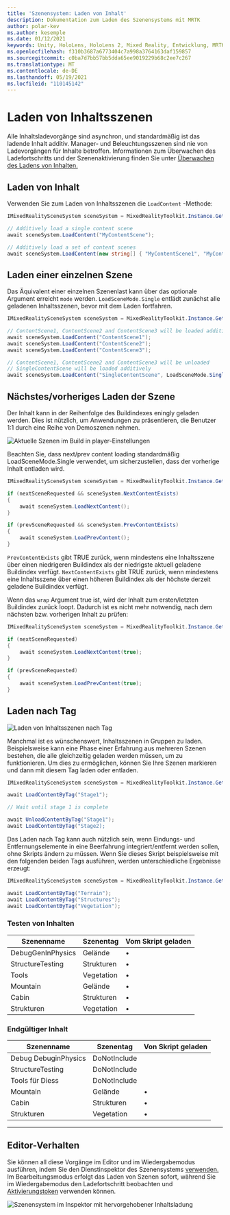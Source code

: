 ```yaml
---
title: 'Szenensystem: Laden von Inhalt'
description: Dokumentation zum Laden des Szenensystems mit MRTK
author: polar-kev
ms.author: kesemple
ms.date: 01/12/2021
keywords: Unity, HoloLens, HoloLens 2, Mixed Reality, Entwicklung, MRTK,
ms.openlocfilehash: f310b3687a6773404c7a998a3764163daf159857
ms.sourcegitcommit: c0ba7d7bb57bb5dda65ee9019229b68c2ee7c267
ms.translationtype: MT
ms.contentlocale: de-DE
ms.lasthandoff: 05/19/2021
ms.locfileid: "110145142"
---
```

# <a name="content-scene-loading"></a>Laden von Inhaltsszenen

Alle Inhaltsladevorgänge sind asynchron, und standardmäßig ist das ladende Inhalt additiv. Manager- und Beleuchtungsszenen sind nie von Ladevorgängen für Inhalte betroffen. Informationen zum Überwachen des Ladefortschritts und der Szenenaktivierung finden Sie unter [Überwachen des Ladens von Inhalten.](scene-system-load-progress.md)

## <a name="loading-content"></a>Laden von Inhalt

Verwenden Sie zum Laden von Inhaltsszenen die `LoadContent` -Methode:

```c#
IMixedRealitySceneSystem sceneSystem = MixedRealityToolkit.Instance.GetService<IMixedRealitySceneSystem>();

// Additively load a single content scene
await sceneSystem.LoadContent("MyContentScene");

// Additively load a set of content scenes
await sceneSystem.LoadContent(new string[] { "MyContentScene1", "MyContentScene2", "MyContentScene3" });
```

## <a name="single-scene-loading"></a>Laden einer einzelnen Szene

Das Äquivalent einer einzelnen Szenenlast kann über das optionale Argument erreicht `mode` werden. `LoadSceneMode.Single` entlädt zunächst alle geladenen Inhaltsszenen, bevor mit dem Laden fortfahren.

```c#
IMixedRealitySceneSystem sceneSystem = MixedRealityToolkit.Instance.GetService<IMixedRealitySceneSystem>();

// ContentScene1, ContentScene2 and ContentScene3 will be loaded additively
await sceneSystem.LoadContent("ContentScene1");
await sceneSystem.LoadContent("ContentScene2");
await sceneSystem.LoadContent("ContentScene3");

// ContentScene1, ContentScene2 and ContentScene3 will be unloaded
// SingleContentScene will be loaded additively
await sceneSystem.LoadContent("SingleContentScene", LoadSceneMode.Single);
```

## <a name="next--previous-scene-loading"></a>Nächstes/vorheriges Laden der Szene

Der Inhalt kann in der Reihenfolge des Buildindexes eningly geladen werden. Dies ist nützlich, um Anwendungen zu präsentieren, die Benutzer 1:1 durch eine Reihe von Demoszenen nehmen.

![Aktuelle Szenen im Build in player-Einstellungen](../images/scene-system/MRTK_SceneSystemBuildSettings.png)

Beachten Sie, dass next/prev content loading standardmäßig LoadSceneMode.Single verwendet, um sicherzustellen, dass der vorherige Inhalt entladen wird.

```c#
IMixedRealitySceneSystem sceneSystem = MixedRealityToolkit.Instance.GetService<IMixedRealitySceneSystem>();

if (nextSceneRequested && sceneSystem.NextContentExists)
{
    await sceneSystem.LoadNextContent();
}

if (prevSceneRequested && sceneSystem.PrevContentExists)
{
    await sceneSystem.LoadPrevContent();
}
```

`PrevContentExists` gibt TRUE zurück, wenn mindestens eine Inhaltsszene über einen niedrigeren Buildindex als der niedrigste aktuell geladene Buildindex verfügt. `NextContentExists` gibt TRUE zurück, wenn mindestens eine Inhaltsszene über einen höheren Buildindex als der höchste derzeit geladene Buildindex verfügt.

Wenn das `wrap` Argument true ist, wird der Inhalt zum ersten/letzten Buildindex zurück loopt. Dadurch ist es nicht mehr notwendig, nach dem nächsten bzw. vorherigen Inhalt zu prüfen:

```c#
IMixedRealitySceneSystem sceneSystem = MixedRealityToolkit.Instance.GetService<IMixedRealitySceneSystem>();

if (nextSceneRequested)
{
    await sceneSystem.LoadNextContent(true);
}

if (prevSceneRequested)
{
    await sceneSystem.LoadPrevContent(true);
}
```

## <a name="loading-by-tag"></a>Laden nach Tag

![Laden von Inhaltsszenen nach Tag](../images/scene-system/MRTK_SceneSystemLoadingByTag.png)

Manchmal ist es wünschenswert, Inhaltsszenen in Gruppen zu laden. Beispielsweise kann eine Phase einer Erfahrung aus mehreren Szenen bestehen, die alle gleichzeitig geladen werden müssen, um zu funktionieren. Um dies zu ermöglichen, können Sie Ihre Szenen markieren und dann mit diesem Tag laden oder entladen.

```c#
IMixedRealitySceneSystem sceneSystem = MixedRealityToolkit.Instance.GetService<IMixedRealitySceneSystem>();

await LoadContentByTag("Stage1");

// Wait until stage 1 is complete

await UnloadContentByTag("Stage1");
await LoadContentByTag("Stage2);
```

Das Laden nach Tag kann auch nützlich sein, wenn Eindungs- und Entfernungselemente in eine Beerfahrung integriert/entfernt werden sollen, ohne Skripts ändern zu müssen. Wenn Sie dieses Skript beispielsweise mit den folgenden beiden Tags ausführen, werden unterschiedliche Ergebnisse erzeugt:

```c#
IMixedRealitySceneSystem sceneSystem = MixedRealityToolkit.Instance.GetService<IMixedRealitySceneSystem>();

await LoadContentByTag("Terrain");
await LoadContentByTag("Structures");
await LoadContentByTag("Vegetation");
```

### <a name="testing-content"></a>Testen von Inhalten

Szenenname | Szenentag | Vom Skript geladen
---|---|---
DebugGenInPhysics | Gelände | •
StructureTesting | Strukturen | •
Tools | Vegetation | •
Mountain | Gelände | •
Cabin | Strukturen | •
Strukturen | Vegetation | •

### <a name="final-content"></a>Endgültiger Inhalt

Szenenname | Szenentag | Von Skript geladen
---|---|---
Debug DebuginPhysics | DoNotInclude |
StructureTesting | DoNotInclude |
Tools für Diess | DoNotInclude |
Mountain | Gelände | •
Cabin | Strukturen | •
Strukturen | Vegetation | •

---

## <a name="editor-behavior"></a>Editor-Verhalten

Sie können all diese Vorgänge im Editor und im Wiedergabemodus ausführen, indem Sie den Dienstinspektor des Szenensystems [verwenden.](../../configuration/mixed-reality-configuration-guide.md#editor-utilities) Im Bearbeitungsmodus erfolgt das Laden von Szenen sofort, während Sie im Wiedergabemodus den Ladefortschritt beobachten und [Aktivierungstoken](scene-system-load-progress.md) verwenden können.

![Szenensystem im Inspektor mit hervorgehobener Inhaltsladung](../images/scene-system/MRTK_SceneSystemServiceInspector.PNG)
